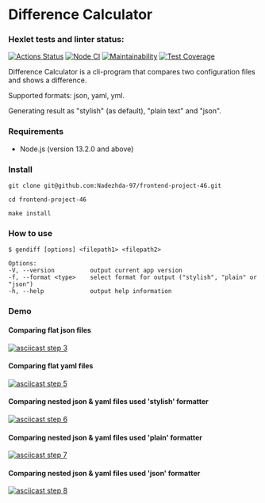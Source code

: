 # Difference Calculator

### Hexlet tests and linter status:
[![Actions Status](https://github.com/Nadezhda-97/frontend-project-46/workflows/hexlet-check/badge.svg)](https://github.com/Nadezhda-97/frontend-project-46/actions)
[![Node CI](https://github.com/Nadezhda-97/frontend-project-46/actions/workflows/my-tests.yml/badge.svg)](https://github.com/Nadezhda-97/frontend-project-46/actions/workflows/my-tests.yml)
[![Maintainability](https://api.codeclimate.com/v1/badges/32cb0a6e0700956cbdef/maintainability)](https://codeclimate.com/github/Nadezhda-97/frontend-project-46/maintainability)
[![Test Coverage](https://api.codeclimate.com/v1/badges/32cb0a6e0700956cbdef/test_coverage)](https://codeclimate.com/github/Nadezhda-97/frontend-project-46/test_coverage)

Difference Calculator is a cli-program that compares two configuration files and shows a difference.

Supported formats: json, yaml, yml.

Generating result as "stylish" (as default), "plain text" and "json".

### Requirements
* Node.js (version 13.2.0 and above)

### Install
```
git clone git@github.com:Nadezhda-97/frontend-project-46.git
```
```
cd frontend-project-46
```
```
make install
```
### How to use
```
$ gendiff [options] <filepath1> <filepath2>

Options:
-V, --version          output current app version
-f, --format <type>    select format for output ("stylish", "plain" or "json")
-h, --help             output help information
```

### Demo

#### Comparing flat json files
[![asciicast step 3](https://asciinema.org/a/lbNNz4IfEAGDjQgZS8juzySaT.svg)](https://asciinema.org/a/lbNNz4IfEAGDjQgZS8juzySaT)

#### Comparing flat yaml files
[![asciicast step 5](https://asciinema.org/a/uXDzmh8oijb9yh9ztpdaiK5dc.svg)](https://asciinema.org/a/uXDzmh8oijb9yh9ztpdaiK5dc)

#### Comparing nested json & yaml files used 'stylish' formatter
[![asciicast step 6](https://asciinema.org/a/BeTrUi63gsNjsagiOMIxfngOx.svg)](https://asciinema.org/a/BeTrUi63gsNjsagiOMIxfngOx)

#### Comparing nested json & yaml files used 'plain' formatter
[![asciicast step 7](https://asciinema.org/a/wky0dVLJcEj8uuNjYaDLKZtnA.svg)](https://asciinema.org/a/wky0dVLJcEj8uuNjYaDLKZtnA)

#### Comparing nested json & yaml files used 'json' formatter
[![asciicast step 8](https://asciinema.org/a/7nOAsth4VAYagKz9K4c6fJbBR.svg)](https://asciinema.org/a/7nOAsth4VAYagKz9K4c6fJbBR)
